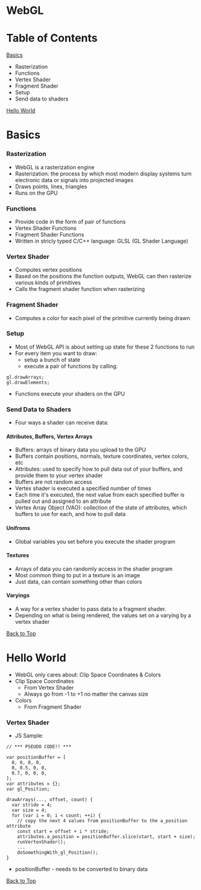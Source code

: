 # WebGL

# Table of Contents

[Basics](#basics)
- Rasterization
- Functions
- Vertex Shader
- Fragment Shader
- Setup
- Send data to shaders

[Hello World](#hello-world)

# Basics

### Rasterization

- WebGL is a rasterization engine
- Rasterization: the process by which most modern display systems turn electronic data or signals into projected images
- Draws points, lines, triangles
- Runs on the GPU

### Functions

- Provide code in the form of pair of functions
- Vertex Shader Functions
- Fragment Shader Functions
- Written in stricly typed C/C++ language: GLSL (GL Shader Language)

### Vertex Shader

- Computes vertex positions
- Based on the positions the function outputs, WebGL can then rasterize various kinds of primitives
- Calls the fragment shader function when rasterizing

### Fragment Shader

- Computes a color for each pixel of the primitive currently being drawn

### Setup

- Most of WebGL API is about setting up state for these 2 functions to run
- For every item you want to draw: 
  - setup a bunch of state
  - execute a pair of functions by calling:
```
gl.drawArrays;
gl.drawElements;
```
  - Functions execute your shaders on the GPU

### Send Data to Shaders

- Four ways a shader can receive data:

#### Attributes, Buffers, Vertex Arrays

- Buffers: arrays of binary data you upload to the GPU
- Buffers contain positions, normals, texture coordinates, vertex colors, etc
- Attributes: used to specify how to pull data out of your buffers, and provide them to your vertex shader
- Buffers are not random access
- Vertex shader is executed a specified number of times
- Each time it's executed, the next value from each specified buffer is pulled out and assigned to an attribute
- Vertex Array Object (VAO): collection of the state of attributes, which buffers to use for each, and how to pull data

#### Unifroms

- Global variables you set before you execute the shader program

#### Textures

- Arrays of data you can randomly access in the shader program
- Most common thing to put in a texture is an image
- Just data, can contain something other than colors

#### Varyings

- A way for a vertex shader to pass data to a fragment shader.
- Depending on what is being rendered, the values set on a varying by a vertex shader

[Back to Top](#table-of-contents)

# Hello World

- WebGL only cares about: Clip Space Coordinates & Colors
- Clip Space Coordinates
  - From Vertex Shader
  - Always go from -1 to +1 no matter the canvas size
- Colors
  - From Fragment Shader

### Vertex Shader

- JS Sample:
```
// *** PSEUDO CODE!! ***
 
var positionBuffer = [
  0, 0, 0, 0,
  0, 0.5, 0, 0,
  0.7, 0, 0, 0,
];
var attributes = {};
var gl_Position;
 
drawArrays(..., offset, count) {
  var stride = 4;
  var size = 4;
  for (var i = 0; i < count; ++i) {
    // copy the next 4 values from positionBuffer to the a_position attribute
    const start = offset + i * stride;
    attributes.a_position = positionBuffer.slice(start, start + size);
    runVertexShader();
    ...
    doSomethingWith_gl_Position();
}
```
- positionBuffer - needs to be converted to binary data








[Back to Top](#table-of-contents)





